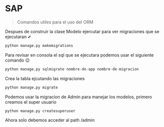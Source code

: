 # SAP

>Comandos utiles para el uso del ORM

Despues de construir la clase Modelo ejercutar para ver migraciones que se ejecutaran ✔

```python
python manage.py makemigrations
```

Para revisar en consola el sql que se ejecutara podemos usar el siguiente comando 😉

```python
python manage.py sqlmigrate nombre-de-app nombre-de-migracion
```

Crea la tabla ejcutando las migraciones

```python
python manage.py migrate
```

Podemos usar la migracion de Admin para manejar los modelos, primero creamos el super usuario
```python
python manage.py createsuperuser
```
Ahora solo debemos acceder al path /admin
